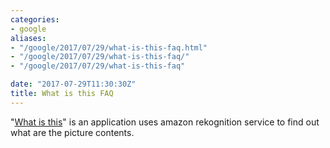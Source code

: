 ```yaml
---
categories:
- google
aliases:
- "/google/2017/07/29/what-is-this-faq.html"
- "/google/2017/07/29/what-is-this-faq/"
- "/google/2017/07/29/what-is-this-faq"

date: "2017-07-29T11:30:30Z"
title: What is this FAQ
---
```

"<a href="https://play.google.com/store/apps/details?id=com.mascix.whatisthis">What is this</a>" is an application uses amazon rekognition service to find out what are the picture contents.